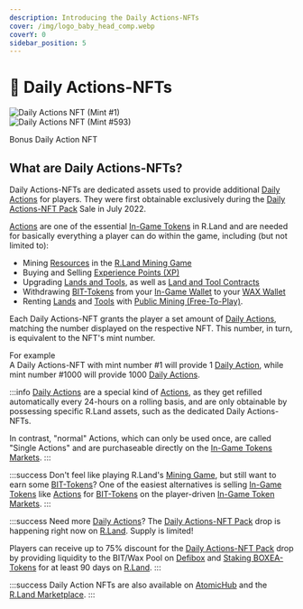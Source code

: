 ```yaml
---
description: Introducing the Daily Actions-NFTs
cover: /img/logo_baby_head_comp.webp
coverY: 0
sidebar_position: 5
---
```


# 📅 Daily Actions-NFTs

<div class="flex justify-center gap-2">
<div>
    <img src="/img/1.webp" alt="Daily Actions NFT (Mint #1)" />
</div>
<div>
    <img src="/img/593.webp" alt="Daily Actions NFT (Mint #593)" />
</div>
<div>
    <img src="/img/1004_DA_(1).webp" alt="" />
    <p>Bonus Daily Action NFT</p>
</div>
</div>

## What are Daily Actions-NFTs?&#x20;

Daily Actions-NFTs are dedicated assets used to provide additional [Daily Actions](/tokenomics/in-game-tokens/actions-sa-da) for players. They were first obtainable exclusively during the [Daily Actions-NFT Pack](packs.md#daily-actions-packs) Sale in July 2022.

[Actions](/tokenomics/in-game-tokens/actions-sa-da) are one of the essential [In-Game Tokens](/tokenomics/in-game-tokens/) in R.Land and are needed for basically everything a player can do within the game, including (but not limited to):

* Mining [Resources](/tokenomics/in-game-tokens/resources-alloy-circuit-pixel-rgas) in the [R.Land Mining Game](/gaming/r.land-mining-game/)
* Buying and Selling [Experience Points (XP)](/tokenomics/in-game-tokens/experience-points-xp)
* Upgrading [Lands and Tools](lands-and-tools.md), as well as [Land and Tool Contracts](land-and-tool-contracts.md)
* Withdrawing [BIT-Tokens](/tokenomics/bit-token) from your [In-Game Wallet](/essentials/r.land-in-game-wallet-vs.-wax-wallet) to your [WAX Wallet](/essentials/r.land-in-game-wallet-vs.-wax-wallet)
* Renting [Lands](lands-and-tools.md#lands) and [Tools](lands-and-tools.md#tools) with [Public Mining (Free-To-Play)](/gaming/r.land-mining-game/public-mining-free-to-play).

Each Daily Actions-NFT grants the player a set amount of [Daily Actions](/tokenomics/in-game-tokens/actions-sa-da), matching the number displayed on the respective NFT. This number, in turn, is equivalent to the NFT's mint number.&#x20;

For example<br/>
A Daily Actions-NFT with mint number #1 will provide 1 [Daily Action](/tokenomics/in-game-tokens/actions-sa-da), while mint number #1000 will provide 1000 [Daily Actions](/tokenomics/in-game-tokens/actions-sa-da).

:::info
[Daily Actions](/tokenomics/in-game-tokens/actions-sa-da) are a special kind of [Actions](/tokenomics/in-game-tokens/actions-sa-da), as they get refilled automatically every 24-hours on a rolling basis, and are only obtainable by possessing specific R.Land assets, such as the dedicated Daily Actions-NFTs.&#x20;

In contrast, "normal" Actions, which can only be used once, are called "Single Actions" and are purchaseable directly on the [In-Game Tokens Markets](/tokenomics/in-game-token-markets).
:::

:::success
Don't feel like playing R.Land's [Mining Game](/gaming/r.land-mining-game/), but still want to earn some [BIT-Tokens](/tokenomics/bit-token)? One of the easiest alternatives is selling [In-Game Tokens](/tokenomics/in-game-tokens/) like [Actions](/tokenomics/in-game-tokens/actions-sa-da) for [BIT-Tokens](/tokenomics/bit-token) on the player-driven [In-Game Token Markets](/tokenomics/in-game-token-markets).
:::

:::success
Need more [Daily Actions](/tokenomics/in-game-tokens/actions-sa-da)? The [Daily Actions-NFT Pack](packs.md#daily-actions-nft-packs) drop is happening right now on [R.Land](https://play.r.land/drop). Supply is limited!&#x20;

Players can receive up to 75% discount for the [Daily Actions-NFT Pack](packs.md#daily-action-pack) drop by providing liquidity to the BIT/Wax Pool on [Defibox](https://wax.defibox.io/marketDetail/131) and [Staking BOXEA-Tokens](/current-events/daily-actions-nft-pack-discount) for at least 90 days on [R.Land](https://play.r.land/drop).
:::

:::success
Daily Action NFTs are also available on [AtomicHub](https://wax.atomichub.io/market?collection\_name=rland\&order=asc\&schema\_name=da\&sort=price\&symbol=WAX) and the [R.Land Marketplace](https://market.r.land).
:::
